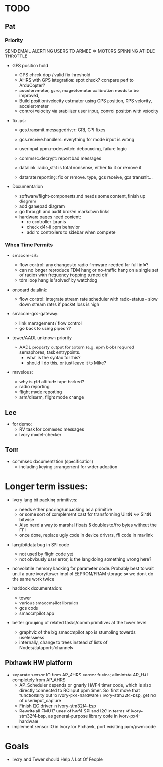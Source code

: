 # TODO

## Pat

### Priority

SEND EMAIL ALERTING USERS TO ARMED => MOTORS SPINNING AT IDLE THROTTLE

- GPS position hold
    - GPS check dop / valid fix threshold
    - AHRS with GPS integration: spot check? compare perf to ArduCopter?
    - accelerometer, gyro, magnetometer calibration needs to be improved,
    - Build position/velocity estimator using GPS position, GPS velocity,
      accelerometer
    - control velocity via stabilizer user input, control position with velocity

- fixups:
    - gcs.transmit.messagedriver: GRI, GPI fixes
    - gcs.receive.handlers: everything for mode input is wrong
    - userinput.ppm.modeswitch: debouncing, failure logic

    - commsec.decrypt: report bad messages
    - datalink: radio_stat is total nonsense, either fix it or remove it
    - datarate reporting: fix or remove. type, gcs receive, gcs transmit...

- Documentation
    - software/flight-components.md needs some content, finish up diagram
    - add gamepad diagram
    - go through and audit broken markdown links
    - hardware pages need content:
        - rc controller taranis
        - check d4r-ii ppm behavior
        - add rc controllers to sidebar when complete

### When Time Permits

- smaccm-sik:
    - flow control: any changes to radio firmware needed for full info?
    - can no longer reproduce TDM hang or no-traffic hang on a single set of
      radios with frequency hopping turned off
    - tdm loop hang is 'solved' by watchdog

- onboard datalink:
    - flow control: integrate stream rate scheduler with radio-status - slow
      down stream rates if packet loss is high

- smaccm-gcs-gateway:
    - link management / flow control
    - go back to using pipes ??

- tower/AADL unknown priority:
    - AADL property output for extern (e.g. apm blob) required semaphores,
      task entrypoints.
        - what is the syntax for this?
        - should I do this, or just leave it to Mike?

- mavelous:
    - why is pfd altitude tape borked?
    - radio reporting
    - flight mode reporting
    - arm/disarm, flight mode change

## Lee

- for demo:
    - RV task for commsec messages
    - Ivory model-checker

## Tom

- commsec documentation (specification)
    - including keying arrangement for wider adoption

# Longer term issues:

- Ivory lang bit packing primitives:
    - needs either packing/unpacking as a primitive
    - or some sort of complement cast for transforming UintN <-> SintN bitwise
    - Also need a way to marshal floats & doubles to/fro bytes without the FFI
    - once done, replace ugly code in device drivers, ffi code in mavlink

- lang/bitdata bug in SPI code
    - not used by flight code yet
    - not obviously user error, is the lang doing something wrong here?

- nonvolatile memory backing for parameter code. Probably best to wait until
  a pure ivory/tower impl of EEPROM/FRAM storage so we don't do the same work
  twice

- haddock documentation:
    - tower
    - various smaccmpilot libraries
    - gcs code
    - smaccmpilot app

- better grouping of related tasks/comm primitives at the tower level
    - graphviz of the big smaccmpilot app is stumbling towards uselessness
    - internally, change to trees instead of lists of Nodes/dataports/channels

## Pixhawk HW platform

- separate sensor IO from AP_AHRS sensor fusion; elimintate AP_HAL completely from AP_AHRS
    - AP_Scheduler depends on gnarly HWF4 timer code, which is also directly
      connected to RCInput ppm timer. So, first move that functionality out
      to ivory-px4-hardware / ivory-stm32f4-bsp, get rid of userinput_capture
    - Finish I2C driver in ivory-stm32f4-bsp
    - Rewrite all FMU17 uses of hwf4 SPI and I2C in terms of
      ivory-stm32f4-bsp, as general-purpose library code in ivory-px4-hardware
- implement sensor IO in Ivory for Pixhawk, port exisiting ppm/pwm code

# Goals

- Ivory and Tower should Help A Lot Of People


